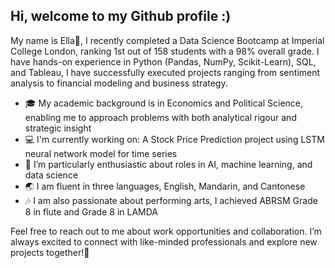 ## Hi, welcome to my Github profile :)
My name is Ella👋, I recently completed a Data Science Bootcamp at Imperial College London, ranking 1st out of 158 students with a 98% overall grade. I have hands-on experience in Python (Pandas, NumPy, Scikit-Learn), SQL, and Tableau, I have successfully executed projects ranging from sentiment analysis to financial modeling and business strategy. 

- 🎓 My academic background is in Economics and Political Science, enabling me to approach problems with both analytical rigour and strategic insight 
- 💻 I'm currently working on: A Stock Price Prediction project using LSTM neural network model for time series
- 🚀 I’m particularly enthusiastic about roles in AI, machine learning, and data science
- 🌏 I am fluent in three languages, English, Mandarin, and Cantonese
- 🎶 I am also passionate about performing arts, I achieved ABRSM Grade 8 in flute and Grade 8 in LAMDA

Feel free to reach out to me about work opportunities and collaboration. I’m always excited to connect with like-minded professionals and explore new projects together!🤝 

